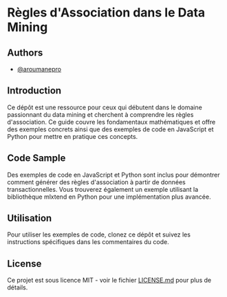 
# Règles d'Association dans le Data Mining


## Authors

- [@aroumanepro](https://github.com/aroumanepro)


## Introduction

Ce dépôt est une ressource pour ceux qui débutent dans le domaine passionnant du data mining et cherchent à comprendre les règles d'association. Ce guide couvre les fondamentaux mathématiques et offre des exemples concrets ainsi que des exemples de code en JavaScript et Python pour mettre en pratique ces concepts.

## Code Sample

Des exemples de code en JavaScript et Python sont inclus pour démontrer comment générer des règles d'association à partir de données transactionnelles. Vous trouverez également un exemple utilisant la bibliothèque mlxtend en Python pour une implémentation plus avancée.

## Utilisation

Pour utiliser les exemples de code, clonez ce dépôt et suivez les instructions spécifiques dans les commentaires du code.

## License

Ce projet est sous licence MIT - voir le fichier [LICENSE.md](https://choosealicense.com/licenses/mit/) pour plus de détails.

